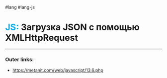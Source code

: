 #lang #lang-js
# <font color="#00b0f0">JS:</font> Загрузка JSON с помощью XMLHttpRequest
---
### Outer links:
- https://metanit.com/web/javascript/13.6.php